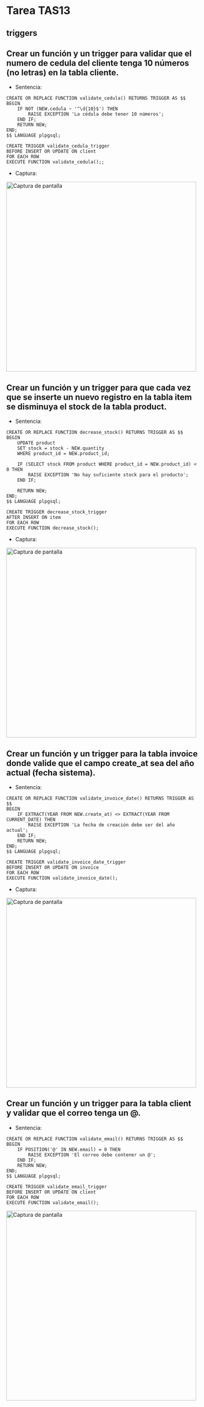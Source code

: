 # Tarea TAS13 

## triggers
## Crear un función y un trigger para validar que el numero de cedula del cliente tenga 10 números (no letras) en la tabla cliente.
- Sentencia:
```
CREATE OR REPLACE FUNCTION validate_cedula() RETURNS TRIGGER AS $$
BEGIN
    IF NOT (NEW.cedula ~ '^\d{10}$') THEN
        RAISE EXCEPTION 'La cédula debe tener 10 números';
    END IF;
    RETURN NEW;
END;
$$ LANGUAGE plpgsql;

CREATE TRIGGER validate_cedula_trigger
BEFORE INSERT OR UPDATE ON client
FOR EACH ROW
EXECUTE FUNCTION validate_cedula();;
```
- Captura:
<img src="./capturas/1S.png" alt="Captura de pantalla" width="500"/>

## Crear un función y un trigger para que cada vez que se inserte un nuevo registro en la tabla item se disminuya el stock de la tabla product.

- Sentencia:
```
CREATE OR REPLACE FUNCTION decrease_stock() RETURNS TRIGGER AS $$
BEGIN
    UPDATE product
    SET stock = stock - NEW.quantity
    WHERE product_id = NEW.product_id;

    IF (SELECT stock FROM product WHERE product_id = NEW.product_id) < 0 THEN
        RAISE EXCEPTION 'No hay suficiente stock para el producto';
    END IF;

    RETURN NEW;
END;
$$ LANGUAGE plpgsql;

CREATE TRIGGER decrease_stock_trigger
AFTER INSERT ON item
FOR EACH ROW
EXECUTE FUNCTION decrease_stock();
```
- Captura:
<img src="./capturas/1S.png" alt="Captura de pantalla" width="500"/>

## Crear un función y un trigger para la tabla invoice donde valide que el campo create_at sea del año actual (fecha sistema).


- Sentencia:
```
CREATE OR REPLACE FUNCTION validate_invoice_date() RETURNS TRIGGER AS $$
BEGIN
    IF EXTRACT(YEAR FROM NEW.create_at) <> EXTRACT(YEAR FROM CURRENT_DATE) THEN
        RAISE EXCEPTION 'La fecha de creación debe ser del año actual';
    END IF;
    RETURN NEW;
END;
$$ LANGUAGE plpgsql;

CREATE TRIGGER validate_invoice_date_trigger
BEFORE INSERT OR UPDATE ON invoice
FOR EACH ROW
EXECUTE FUNCTION validate_invoice_date();
```
- Captura:
<img src="./capturas/1S.png" alt="Captura de pantalla" width="500"/>

## Crear un función y un trigger para la tabla client y validar que el correo tenga un @.
- Sentencia:
```
CREATE OR REPLACE FUNCTION validate_email() RETURNS TRIGGER AS $$
BEGIN
    IF POSITION('@' IN NEW.email) = 0 THEN
        RAISE EXCEPTION 'El correo debe contener un @';
    END IF;
    RETURN NEW;
END;
$$ LANGUAGE plpgsql;

CREATE TRIGGER validate_email_trigger
BEFORE INSERT OR UPDATE ON client
FOR EACH ROW
EXECUTE FUNCTION validate_email();
```
<img src="./capturas/1S.png" alt="Captura de pantalla" width="500"/>
